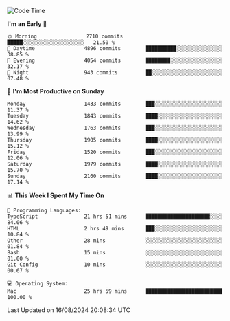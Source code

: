 <!--START_SECTION:waka-->
![Code Time](http://img.shields.io/badge/Code%20Time-4%2C278%20hrs%2031%20mins-blue)

**I'm an Early 🐤** 

```text
🌞 Morning                2710 commits        █████░░░░░░░░░░░░░░░░░░░░   21.50 % 
🌆 Daytime                4896 commits        ██████████░░░░░░░░░░░░░░░   38.85 % 
🌃 Evening                4054 commits        ████████░░░░░░░░░░░░░░░░░   32.17 % 
🌙 Night                  943 commits         ██░░░░░░░░░░░░░░░░░░░░░░░   07.48 % 
```
📅 **I'm Most Productive on Sunday** 

```text
Monday                   1433 commits        ███░░░░░░░░░░░░░░░░░░░░░░   11.37 % 
Tuesday                  1843 commits        ████░░░░░░░░░░░░░░░░░░░░░   14.62 % 
Wednesday                1763 commits        ███░░░░░░░░░░░░░░░░░░░░░░   13.99 % 
Thursday                 1905 commits        ████░░░░░░░░░░░░░░░░░░░░░   15.12 % 
Friday                   1520 commits        ███░░░░░░░░░░░░░░░░░░░░░░   12.06 % 
Saturday                 1979 commits        ████░░░░░░░░░░░░░░░░░░░░░   15.70 % 
Sunday                   2160 commits        ████░░░░░░░░░░░░░░░░░░░░░   17.14 % 
```


📊 **This Week I Spent My Time On** 

```text
💬 Programming Languages: 
TypeScript               21 hrs 51 mins      █████████████████████░░░░   84.06 % 
HTML                     2 hrs 49 mins       ███░░░░░░░░░░░░░░░░░░░░░░   10.84 % 
Other                    28 mins             ░░░░░░░░░░░░░░░░░░░░░░░░░   01.84 % 
Bash                     15 mins             ░░░░░░░░░░░░░░░░░░░░░░░░░   01.00 % 
Git Config               10 mins             ░░░░░░░░░░░░░░░░░░░░░░░░░   00.67 % 

💻 Operating System: 
Mac                      25 hrs 59 mins      █████████████████████████   100.00 % 
```


 Last Updated on 16/08/2024 20:08:34 UTC
<!--END_SECTION:waka-->
